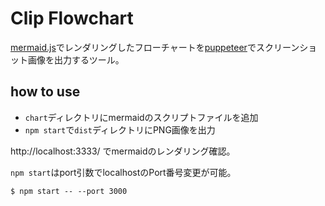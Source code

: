 Clip Flowchart
===

[mermaid.js](https://mermaidjs.github.io/)でレンダリングしたフローチャートを[puppeteer](https://github.com/GoogleChrome/puppeteer)でスクリーンショット画像を出力するツール。

## how to use

- `chart`ディレクトリにmermaidのスクリプトファイルを追加
- `npm start`で`dist`ディレクトリにPNG画像を出力

http://localhost:3333/ でmermaidのレンダリング確認。

`npm start`はport引数でlocalhostのPort番号変更が可能。

```
$ npm start -- --port 3000
```
